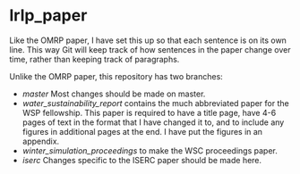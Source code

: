 lrlp_paper
==========

Like the OMRP paper, I have set this up so that each sentence is on its own line.  This way Git will keep track of how sentences in the paper change over time, rather than keeping track of paragraphs.

Unlike the OMRP paper, this repository has two branches:

* *master* Most changes should be made on master.
* *water_sustainability_report* contains the much abbreviated paper for the WSP fellowship.
    This paper is required to have a title page, have 4-6 pages of text in the format that I have changed it to, and to include any figures in additional pages at the end.  I have put the figures in an appendix.
* *winter_simulation_proceedings* to make the WSC proceedings paper.
* *iserc* Changes specific to the ISERC paper should be made here.
